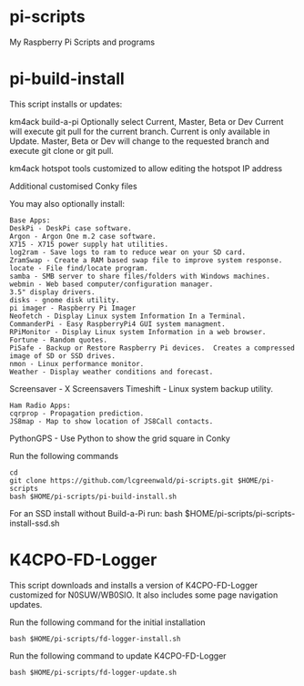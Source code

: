 # pi-scripts
My Raspberry Pi Scripts and programs

# pi-build-install
This script installs or updates:

km4ack build-a-pi
	Optionally select Current, Master, Beta or Dev
	Current will execute git pull for the current branch. Current is only available in Update.
	Master, Beta or Dev will change to the requested branch and execute git clone or git pull. 

km4ack hotspot tools customized to allow editing the hotspot IP address

Additional customised Conky files

You may also optionally install:

	Base Apps:
	DeskPi - DeskPi case software.
	Argon - Argon One m.2 case software.
	X715 - X715 power supply hat utilities.
	log2ram - Save logs to ram to reduce wear on your SD card.
	ZramSwap - Create a RAM based swap file to improve system response.
	locate - File find/locate program.
	samba - SMB server to share files/folders with Windows machines.
	webmin - Web based computer/configuration manager.
	3.5" display drivers.
	disks - gnome disk utility.
	pi imager - Raspberry Pi Imager
	Neofetch - Display Linux system Information In a Terminal.
	CommanderPi - Easy RaspberryPi4 GUI system managment.
	RPiMonitor - Display Linux system Information in a web browser.
	Fortune - Random quotes.
	PiSafe - Backup or Restore Raspberry Pi devices.  Creates a compressed image of SD or SSD drives.
	nmon - Linux performance monitor.
	Weather - Display weather conditions and forecast.
  Screensaver - X Screensavers
  Timeshift - Linux system backup utility.
        
	Ham Radio Apps:
	cqrprop - Propagation prediction.
	JS8map - Map to show location of JS8Call contacts.
  PythonGPS - Use Python to show the grid square in Conky
      

Run the following commands

	cd
	git clone https://github.com/lcgreenwald/pi-scripts.git $HOME/pi-scripts
	bash $HOME/pi-scripts/pi-build-install.sh
  
  For an SSD install without Build-a-Pi run:
	bash $HOME/pi-scripts/pi-scripts-install-ssd.sh
  

# K4CPO-FD-Logger

This script downloads and installs a version of K4CPO-FD-Logger customized for N0SUW/WB0SIO.
It also includes some page navigation updates.

Run the following command for the initial installation

	bash $HOME/pi-scripts/fd-logger-install.sh

Run the following command to update K4CPO-FD-Logger

	bash $HOME/pi-scripts/fd-logger-update.sh
	
